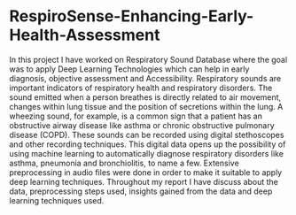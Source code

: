 # RespiroSense-Enhancing-Early-Health-Assessment

In this project I have worked on Respiratory Sound Database where the goal was to apply Deep Learning Technologies which can help in early diagnosis, objective assessment and Accessibility.
Respiratory sounds are important indicators of respiratory health and respiratory disorders. The sound emitted when a person breathes is directly related to air movement, changes within lung tissue and the position of secretions within the lung. A wheezing sound, for example, is a common sign that a patient has an obstructive airway disease like asthma or chronic obstructive pulmonary disease (COPD).
These sounds can be recorded using digital stethoscopes and other recording techniques. This digital data opens up the possibility of using machine learning to automatically diagnose respiratory disorders like asthma, pneumonia and bronchiolitis, to name a few.
Extensive preprocessing in audio files were done in order to make it suitable to apply deep learning techniques.
Throughout my report I have discuss about the data, preprocessing steps used, insights gained from the data and deep learning techniques used.
